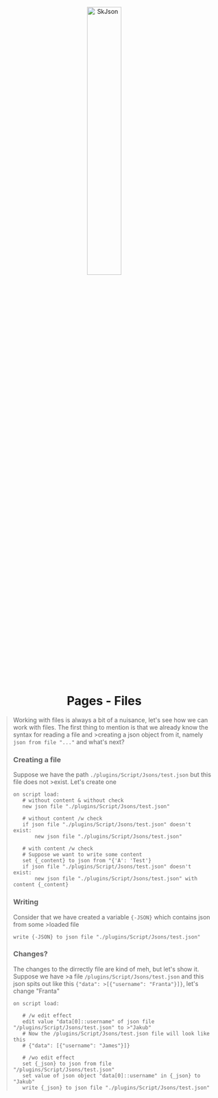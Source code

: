 <p align="center" style="align: center; text-align: center">
<img align="center" alt="SkJson" width="40%" src="https://skjson.xyz/imgs/skjson/banner.png">
</p>

<h1 align="center">Pages - Files</h1>

> Working with files is always a bit of a nuisance, let's see how we can work with files.
> The first thing to mention is that we already know the syntax for reading a file and >creating a json object from it,
> namely `json from file "..."` and what's next?
>
>### Creating a file
>Suppose we have the path `./plugins/Script/Jsons/test.json` but this file does not >exist. Let's create one
>```applescript
>on script load:
>    # without content & without check
>    new json file "./plugins/Script/Jsons/test.json"
>
>    # without content /w check
>    if json file "./plugins/Script/Jsons/test.json" doesn't exist:
>        new json file "./plugins/Script/Jsons/test.json"
>
>    # with content /w check
>    # Suppose we want to write some content
>    set {_content} to json from "{'A': 'Test'}
>    if json file "./plugins/Script/Jsons/test.json" doesn't exist:
>        new json file "./plugins/Script/Jsons/test.json" with content {_content}
>```
>
>
>### Writing
>Consider that we have created a variable `{-JSON}` which contains json from some >loaded file
>```applescript
>write {-JSON} to json file "./plugins/Script/Jsons/test.json"
>```
>
>### Changes?
>The changes to the dirrectly file are kind of meh, but let's show it. Suppose we have >a
> file `/plugins/Script/Jsons/test.json` and this json spits out like this `{"data": >[{"username": "Franta"}]}`, let's
> change "Franta"
>```applescript
>on script load:
>
>    # /w edit effect
>    edit value "data[0]::username" of json file "/plugins/Script/Jsons/test.json" to >"Jakub"
>    # Now the /plugins/Script/Jsons/test.json file will look like this
>    # {"data": [{"username": "James"}]}
>
>    # /wo edit effect
>    set {_json} to json from file "/plugins/Script/Jsons/test.json"
>    set value of json object "data[0]::username" in {_json} to "Jakub"
>    write {_json} to json file "./plugins/Script/Jsons/test.json"
>```